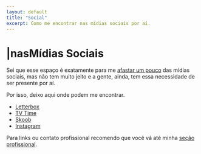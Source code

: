 ```yaml
---
layout: default
title: "Social"
excerpt: Como me encontrar nas mídias sociais por aí.
---
```

<h1><span aria-hidden="true">|</span><span class="h1-menor">nas</span>Mídias<span class="h1-menor"> Sociais</span></h1>

<section class="texto-geral">
<p>Sei que esse espaço é exatamente para me <a href="{{ site.url }}/blog/porque-todo-esse-esforco/">afastar um pouco</a> das mídias sociais, mas não tem muito jeito e a gente, ainda, tem essa necessidade de ser presente por aí.</p>
<p>Por isso, deixo aqui onde podem me encontrar.</p>
<div class="social">
<ul>
<li>
        <a href="https://letterboxd.com/dalbo1201" title="onde eu catalogo os filmes">
          <i class="fa-brands fa-letterboxd"></i>
          Letterbox</a>
</li>
<li>
        <a href="https://tvtime.com/r/38uUh" title="onde eu catalogo as séries">
          <i class="fa-solid fa-tv"></i>
          TV Time
        </a>
</li>
<li>
        <a href="https://www.skoob.com.br/share/user/154394" title="onde eu catalogo os livros">
          <i class="fa-solid fa-book"></i>
          Skoob
        </a>
</li>
<li><a href="https://instagram.com/dalbo1201" title="onde eu, as vezes, posto fotos">
          <i class="fa-brands fa-instagram"></i>
          Instagram</a>
</li>
</ul>
</div>
<p>Para links ou contato profissional recomendo que você vá até minha <a href="{{ site.url }}/profissional" title="quem é o trabalhador">seção profissional</a>.</p>

</section>
